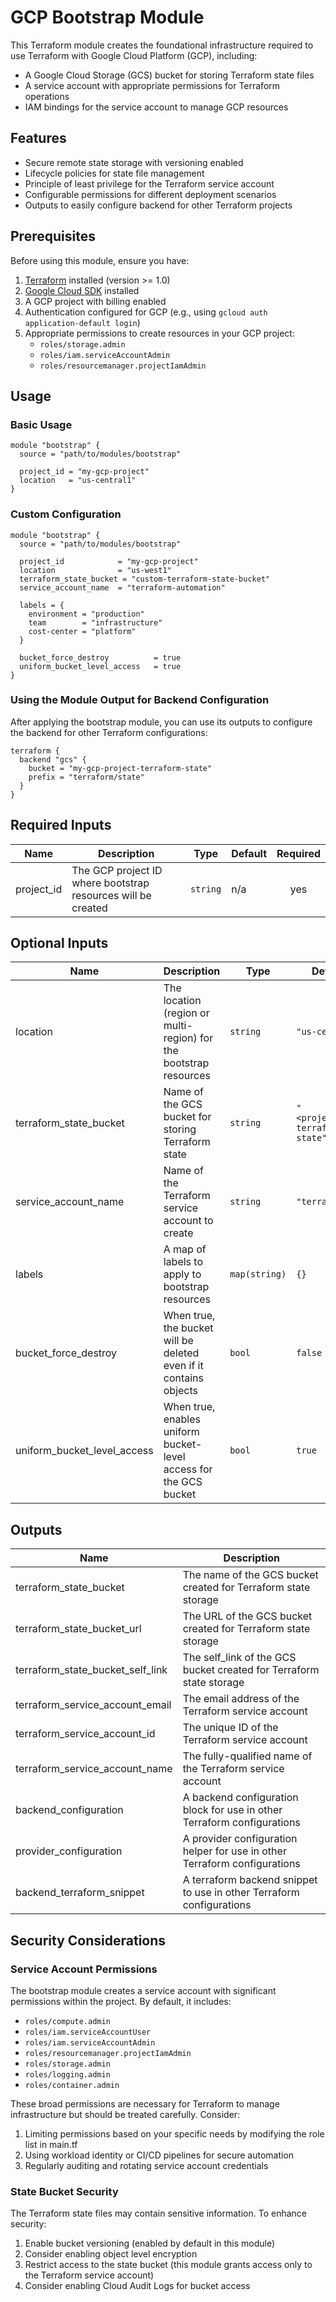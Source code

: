 # GCP Bootstrap Module

This Terraform module creates the foundational infrastructure required to use Terraform with Google Cloud Platform (GCP), including:

- A Google Cloud Storage (GCS) bucket for storing Terraform state files
- A service account with appropriate permissions for Terraform operations
- IAM bindings for the service account to manage GCP resources

## Features

- Secure remote state storage with versioning enabled
- Lifecycle policies for state file management
- Principle of least privilege for the Terraform service account
- Configurable permissions for different deployment scenarios
- Outputs to easily configure backend for other Terraform projects

## Prerequisites

Before using this module, ensure you have:

1. [Terraform](https://www.terraform.io/downloads.html) installed (version >= 1.0)
2. [Google Cloud SDK](https://cloud.google.com/sdk/docs/install) installed
3. A GCP project with billing enabled
4. Authentication configured for GCP (e.g., using `gcloud auth application-default login`)
5. Appropriate permissions to create resources in your GCP project:
   - `roles/storage.admin`
   - `roles/iam.serviceAccountAdmin`
   - `roles/resourcemanager.projectIamAdmin`

## Usage

### Basic Usage

```hcl
module "bootstrap" {
  source = "path/to/modules/bootstrap"

  project_id = "my-gcp-project"
  location   = "us-central1"
}
```

### Custom Configuration

```hcl
module "bootstrap" {
  source = "path/to/modules/bootstrap"

  project_id            = "my-gcp-project"
  location              = "us-west1"
  terraform_state_bucket = "custom-terraform-state-bucket"
  service_account_name  = "terraform-automation"
  
  labels = {
    environment = "production"
    team        = "infrastructure"
    cost-center = "platform"
  }
  
  bucket_force_destroy          = true
  uniform_bucket_level_access   = true
}
```

### Using the Module Output for Backend Configuration

After applying the bootstrap module, you can use its outputs to configure the backend for other Terraform configurations:

```hcl
terraform {
  backend "gcs" {
    bucket = "my-gcp-project-terraform-state"
    prefix = "terraform/state"
  }
}
```

## Required Inputs

| Name | Description | Type | Default | Required |
|------|-------------|------|---------|:--------:|
| project_id | The GCP project ID where bootstrap resources will be created | `string` | n/a | yes |

## Optional Inputs

| Name | Description | Type | Default | Required |
|------|-------------|------|---------|:--------:|
| location | The location (region or multi-region) for the bootstrap resources | `string` | `"us-central1"` | no |
| terraform_state_bucket | Name of the GCS bucket for storing Terraform state | `string` | `"<project_id>-terraform-state"` | no |
| service_account_name | Name of the Terraform service account to create | `string` | `"terraform"` | no |
| labels | A map of labels to apply to bootstrap resources | `map(string)` | `{}` | no |
| bucket_force_destroy | When true, the bucket will be deleted even if it contains objects | `bool` | `false` | no |
| uniform_bucket_level_access | When true, enables uniform bucket-level access for the GCS bucket | `bool` | `true` | no |

## Outputs

| Name | Description |
|------|-------------|
| terraform_state_bucket | The name of the GCS bucket created for Terraform state storage |
| terraform_state_bucket_url | The URL of the GCS bucket created for Terraform state storage |
| terraform_state_bucket_self_link | The self_link of the GCS bucket created for Terraform state storage |
| terraform_service_account_email | The email address of the Terraform service account |
| terraform_service_account_id | The unique ID of the Terraform service account |
| terraform_service_account_name | The fully-qualified name of the Terraform service account |
| backend_configuration | A backend configuration block for use in other Terraform configurations |
| provider_configuration | A provider configuration helper for use in other Terraform configurations |
| backend_terraform_snippet | A terraform backend snippet to use in other Terraform configurations |

## Security Considerations

### Service Account Permissions

The bootstrap module creates a service account with significant permissions within the project. By default, it includes:

- `roles/compute.admin`
- `roles/iam.serviceAccountUser`
- `roles/iam.serviceAccountAdmin`
- `roles/resourcemanager.projectIamAdmin`
- `roles/storage.admin`
- `roles/logging.admin`
- `roles/container.admin`

These broad permissions are necessary for Terraform to manage infrastructure but should be treated carefully. Consider:

1. Limiting permissions based on your specific needs by modifying the role list in main.tf
2. Using workload identity or CI/CD pipelines for secure automation
3. Regularly auditing and rotating service account credentials

### State Bucket Security

The Terraform state files may contain sensitive information. To enhance security:

1. Enable bucket versioning (enabled by default in this module)
2. Consider enabling object level encryption
3. Restrict access to the state bucket (this module grants access only to the Terraform service account)
4. Consider enabling Cloud Audit Logs for bucket access
